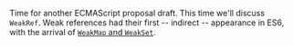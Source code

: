 Time for another ECMAScript proposal draft. This time we'll discuss `WeakRef`. Weak references had their first -- indirect -- appearance in ES6, with the arrival of [`WeakMap` and `WeakSet`][1].

[1]: https://github.com/tc39/proposal-weakrefs/blob/3f0eb80e9fd67ccd1f284ff467e852fb69a364a1/specs/weakrefs.md
[1]: /articles/es6-weakmaps-sets-and-weaksets-in-depth "ES6 WeakMaps, Sets, and WeakSets in Depth"
